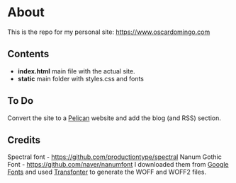 
# About
This is the repo for my personal site: https://www.oscardomingo.com

## Contents

- **index.html** main file with the actual site.
- **static** main folder with styles.css and fonts

## To Do
 Convert the site to a [Pelican](https://blog.getpelican.com/) website and add the blog (and RSS) section.

## Credits
Spectral font - https://github.com/productiontype/spectral
Nanum Gothic Font - https://github.com/naver/nanumfont
I downloaded them from [Google Fonts](https://fonts.google.com) and used [Transfonter](https://transfonter.org/) to generate the WOFF and WOFF2 files.